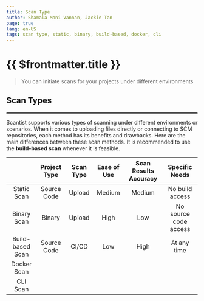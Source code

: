 ```yaml
---
title: Scan Type
author: Shamala Mani Vannan, Jackie Tan
page: true
lang: en-US
tags: scan type, static, binary, build-based, docker, cli
---
```


<ClientOnly>

# {{ $frontmatter.title }}

>You can initiate scans for your projects under different environments

## Scan Types

<hr style="border:2px solid gray" />

Scantist supports various types of scanning under different environments or scenarios. When it comes to uploading files directly or connecting to SCM repositories, each method has its benefits and drawbacks. Here are the main differences between these scan methods. It is recommended to use the **build-based scan** whenever it is feasible. 

<table style="text-align:center; vertical-align:middle;">
    <thead>
        <th></th>
        <th>Project Type</th>
        <th>Scan Type</th>
        <th>Ease of Use</th>
        <th>Scan Results Accuracy</th>
        <th>Specific Needs</th>
    </thead>
    <tbody>
        <tr>
            <td>Static Scan</td>
            <td>Source Code</td>
            <td>Upload</td>
            <td>Medium</td>
            <td>Medium</td>
            <td>No build access</td>
        </tr>
        <tr>
            <td>Binary Scan</td>
            <td>Binary</td>
            <td>Upload</td>
            <td>High</td>
            <td>Low</td>
            <td>No source code access</td>
        </tr>
        <tr>
            <td>Build-based Scan</td>
            <td>Source Code</td>
            <td>CI/CD</td>
            <td>Low</td>
            <td>High</td>
            <td>At any time</td>
        </tr>
        <tr>
            <td>Docker Scan</td>
            <td></td>
            <td></td>
            <td></td>
            <td></td>
            <td></td>
        </tr>
        <tr>
            <td>CLI Scan</td>
            <td></td>
            <td></td>
            <td></td>
            <td></td>
            <td></td>
        </tr>
    </tbody>
</table>

</ClientOnly>